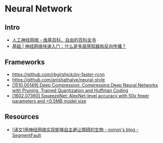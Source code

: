 # Neural Network


## Intro

- [人工神经网络 - 维基百科，自由的百科全书](https://zh.wikipedia.org/wiki/%E4%BA%BA%E5%B7%A5%E7%A5%9E%E7%BB%8F%E7%BD%91%E7%BB%9C)
- [基础 | 神经网络快速入门：什么是多层感知器和反向传播？](http://mp.weixin.qq.com/s?__biz=MzA3MzI4MjgzMw==&mid=2650720758&idx=1&sn=3004c425e0d427f4900a182d74bed31d)


## Frameworks

- https://github.com/rbgirshick/py-faster-rcnn
- https://github.com/anishathalye/neural-style
- [[1510.00149] Deep Compression: Compressing Deep Neural Networks with Pruning, Trained Quantization and Huffman Coding](https://arxiv.org/abs/1510.00149)
- [[1602.07360] SqueezeNet: AlexNet-level accuracy with 50x fewer parameters and &lt;0.5MB model size](https://arxiv.org/abs/1602.07360)


## Resources

- [[译文]用神经网络实现能够自主避让障碍的生物 - noiron's blog - SegmentFault](https://segmentfault.com/a/1190000004524085)
